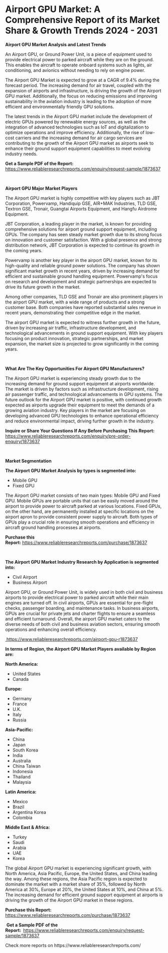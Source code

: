 <p><h1>Airport GPU Market: A Comprehensive Report of its Market Share & Growth Trends 2024 - 2031</h1></p><p><strong>Airport GPU Market Analysis and Latest Trends</strong></p>
<p><p>An Airport GPU, or Ground Power Unit, is a piece of equipment used to provide electrical power to parked aircraft while they are on the ground. This enables the aircraft to operate onboard systems such as lights, air conditioning, and avionics without needing to rely on engine power.</p><p>The Airport GPU Market is expected to grow at a CAGR of 9.4% during the forecast period. The increasing demand for air travel, coupled with the expansion of airports and infrastructure, is driving the growth of the Airport GPU market. Additionally, the focus on reducing emissions and improving sustainability in the aviation industry is leading to the adoption of more efficient and environmentally friendly GPU solutions.</p><p>The latest trends in the Airport GPU market include the development of electric GPUs powered by renewable energy sources, as well as the integration of advanced technologies such as IoT and digitalization to optimize operations and improve efficiency. Additionally, the rise of low-cost carriers and the increasing demand for air cargo services are contributing to the growth of the Airport GPU market as airports seek to enhance their ground support equipment capabilities to meet evolving industry needs.</p></p>
<p><strong>Get a Sample PDF of the Report:&nbsp;</strong> <a href="https://www.reliableresearchreports.com/enquiry/request-sample/1873637">https://www.reliableresearchreports.com/enquiry/request-sample/1873637</a></p>
<p>&nbsp;</p>
<p><strong>Airport GPU Major Market Players</strong></p>
<p><p>The Airport GPU market is highly competitive with key players such as JBT Corporation, Powervamp, Handiquip GSE, AIR+MAK Industries, TLD GSE, Textron GSE, Tronair, Guangtai Airports Equipment, and Hangfu Airdrome Equipment. </p><p>JBT Corporation, a leading player in the market, is known for providing comprehensive solutions for airport ground support equipment, including GPUs. The company has seen steady market growth due to its strong focus on innovation and customer satisfaction. With a global presence and strong distribution network, JBT Corporation is expected to continue its growth in the coming years.</p><p>Powervamp is another key player in the airport GPU market, known for its high-quality and reliable ground power solutions. The company has shown significant market growth in recent years, driven by increasing demand for efficient and sustainable ground handling equipment. Powervamp's focus on research and development and strategic partnerships are expected to drive its future growth in the market.</p><p>Among other companies, TLD GSE and Tronair are also prominent players in the airport GPU market, with a wide range of products and a strong customer base. Both companies have reported substantial sales revenue in recent years, demonstrating their competitive edge in the market.</p><p>The airport GPU market is expected to witness further growth in the future, driven by increasing air traffic, infrastructure development, and technological advancements in ground support equipment. With key players focusing on product innovation, strategic partnerships, and market expansion, the market size is projected to grow significantly in the coming years.</p></p>
<p>&nbsp;</p>
<p><strong>What Are The Key Opportunities For Airport GPU Manufacturers?</strong></p>
<p><p>The Airport GPU market is experiencing steady growth due to the increasing demand for ground support equipment at airports worldwide. The market is driven by factors such as infrastructure development, rising air passenger traffic, and technological advancements in GPU systems. The future outlook for the Airport GPU market is positive, with continued growth expected as airports upgrade their equipment to meet the demands of a growing aviation industry. Key players in the market are focusing on developing advanced GPU technologies to enhance operational efficiency and reduce environmental impact, driving further growth in the industry.</p></p>
<p><strong>Inquire or Share Your Questions If Any Before Purchasing This Report:</strong> <a href="https://www.reliableresearchreports.com/enquiry/pre-order-enquiry/1873637">https://www.reliableresearchreports.com/enquiry/pre-order-enquiry/1873637</a></p>
<p>&nbsp;</p>
<p><strong>Market Segmentation</strong></p>
<p><strong>The Airport GPU Market Analysis by types is segmented into:</strong></p>
<p><ul><li>Mobile GPU</li><li>Fixed GPU</li></ul></p>
<p><p>The Airport GPU market consists of two main types: Mobile GPU and Fixed GPU. Mobile GPUs are portable units that can be easily moved around the airport to provide power to aircraft parked at various locations. Fixed GPUs, on the other hand, are permanently installed at specific locations on the airport apron to provide consistent power supply to aircraft. Both types of GPUs play a crucial role in ensuring smooth operations and efficiency in aircraft ground handling processes at airports.</p></p>
<p><strong>Purchase this Report:&nbsp;</strong><a href="https://www.reliableresearchreports.com/purchase/1873637">https://www.reliableresearchreports.com/purchase/1873637</a></p>
<p>&nbsp;</p>
<p><strong>The Airport GPU Market Industry Research by Application is segmented into:</strong></p>
<p><ul><li>Civil Airport</li><li>Business Airport</li></ul></p>
<p><p>Airport GPU, or Ground Power Unit, is widely used in both civil and business airports to provide electrical power to parked aircraft while their main engines are turned off. In civil airports, GPUs are essential for pre-flight checks, passenger boarding, and maintenance tasks. In business airports, GPUs are crucial for private jets and charter flights to ensure a seamless and efficient turnaround. Overall, the airport GPU market caters to the diverse needs of both civil and business aviation sectors, ensuring smooth operations and enhancing overall efficiency.</p></p>
<p><a href="https://www.reliableresearchreports.com/airport-gpu-r1873637">&nbsp;https://www.reliableresearchreports.com/airport-gpu-r1873637</a></p>
<p><strong>In terms of Region, the Airport GPU Market Players available by Region are:</strong></p>
<p>
    <p> <strong> North America: </strong>
        <ul>
            <li>United States</li>
            <li>Canada</li>
        </ul>
        </p> 
    <p> <strong> Europe: </strong>
        <ul>
            <li>Germany</li>
            <li>France</li>
            <li>U.K.</li>
            <li>Italy</li>
            <li>Russia</li>
        </ul>
        </p> 
    <p> <strong> Asia-Pacific: </strong>
        <ul>
            <li>China</li>
            <li>Japan</li>
            <li>South Korea</li>
            <li>India</li>
            <li>Australia</li>
            <li>China Taiwan</li>
            <li>Indonesia</li>
            <li>Thailand</li>
            <li>Malaysia</li>
        </ul>
        </p> 
    <p> <strong> Latin America: </strong>
        <ul>
            <li>Mexico</li>
            <li>Brazil</li>
            <li>Argentina Korea</li>
            <li>Colombia</li>
        </ul>
        </p> 
    <p> <strong> Middle East & Africa: </strong>
        <ul>
            <li>Turkey</li>
            <li>Saudi</li>
            <li>Arabia</li>
            <li>UAE</li>
            <li>Korea</li>
        </ul>
    </p>
    </p>
<p><p>The global Airport GPU market is experiencing significant growth, with North America, Asia Pacific, Europe, the United States, and China leading the way. Among these regions, the Asia Pacific region is expected to dominate the market with a market share of 35%, followed by North America at 30%, Europe at 20%, the United States at 10%, and China at 5%. The increasing demand for efficient ground support equipment at airports is driving the growth of the Airport GPU market in these regions.</p></p>
<p><strong>Purchase this Report: </strong><a href="https://www.reliableresearchreports.com/purchase/1873637">https://www.reliableresearchreports.com/purchase/1873637</a></p>
<p>&nbsp;<strong>Get a Sample PDF of the Report:&nbsp;&nbsp;</strong><a href="https://www.reliableresearchreports.com/enquiry/request-sample/1873637">https://www.reliableresearchreports.com/enquiry/request-sample/1873637</a></p>
<p><strong></strong></p>
<p>Check more reports on https://www.reliableresearchreports.com/</p>